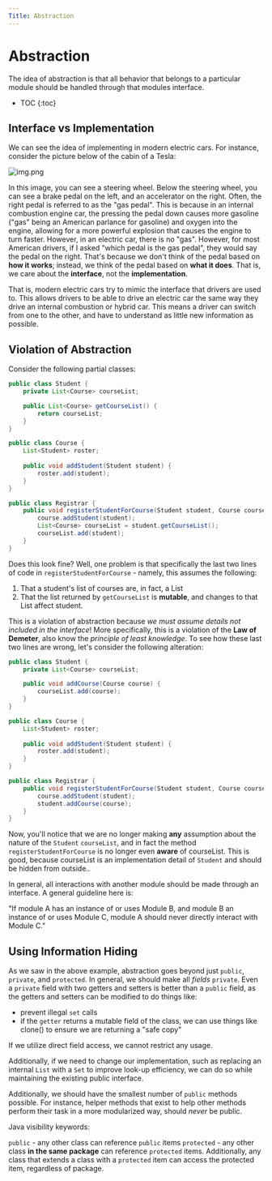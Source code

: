 ```yaml
---
Title: Abstraction
---
```


# Abstraction

The idea of abstraction is that all behavior that belongs to a particular module should be handled through that modules interface.

* TOC
{:toc}



## Interface vs Implementation

We can see the idea of implementing in modern electric cars. For instance, consider the picture below of the cabin of a Tesla:

![img.png](../images/concepts/tesla_cabin.png)

In this image, you can see a steering wheel. Below the steering wheel, you can see a brake pedal on the left, and an accelerator on the right. Often, the right pedal is referred to as the "gas pedal". This is because in an internal combustion engine car, the pressing the pedal down causes more gasoline ("gas" being an American parlance for gasoline) and oxygen into the engine, allowing for a more powerful explosion that causes the engine to turn faster. However, in an electric car, there is no "gas". However, for most American drivers, if I asked "which pedal is the gas pedal", they would say the pedal on the right. That's because we don't think of the pedal based on **how it works**; instead, we think of the pedal based on **what it does**. That is, we care about the **interface**, not the **implementation**.

That is, modern electric cars try to mimic the interface that drivers are used to. This allows drivers to be able to drive an electric car the same way they drive an internal combustion or hybrid car. This means a driver can switch from one to the other, and have to understand as little new information as possible.

## Violation of Abstraction

Consider the following partial classes:

```java
public class Student {
    private List<Course> courseList;

    public List<Course> getCourseList() {
        return courseList;
    }
}

public class Course {
    List<Student> roster;
    
    public void addStudent(Student student) {
        roster.add(student);
    }
}

public class Registrar {
    public void registerStudentForCourse(Student student, Course course) {
        course.addStudent(student);
        List<Course> courseList = student.getCourseList();
        courseList.add(student);
    }
}
```

Does this look fine? Well, one problem is that specifically the last two lines of code in `registerStudentForCourse` - namely, this assumes the following:

1) That a student's list of courses are, in fact, a List
2) That the list returned by `getCourseList` is **mutable**, and changes to that List affect student.

This is a violation of abstraction because *we must assume details not included in the interface*! More specifically, this is a violation of the **Law of Demeter**, also know the *principle of least knowledge*. To see how these last two lines are wrong, let's consider the following alteration:

```java
public class Student {
    private List<Course> courseList;

    public void addCourse(Course course) {
        courseList.add(course);
    }
}

public class Course {
    List<Student> roster;
    
    public void addStudent(Student student) {
        roster.add(student);
    }
}

public class Registrar {
    public void registerStudentForCourse(Student student, Course course) {
        course.addStudent(student);
        student.addCourse(course);
    }
}
```

Now, you'll notice that we are no longer making **any** assumption about the nature of the `Student` `courseList`, and in fact the method `registerStudentForCourse` is no longer even **aware** of courseList. This is good, because courseList is an implementation detail of `Student` and should be hidden from outside..

In general, all interactions with another module should be made through an interface. A general guideline here is:

"If module A has an instance of or uses Module B, and module B  an instance of or uses Module C, module A should never directly interact with Module C."

## Using Information Hiding

As we saw in the above example, abstraction goes beyond just `public`, `private`, and `protected`. In general, we should make all *fields* `private`. Even a `private` field with two getters and setters is better than a `public` field, as the getters and setters can be modified to do things like:

- prevent illegal `set` calls
- if the `getter` returns a mutable field of the class, we can use things like clone() to ensure we are returning a "safe copy"

If we utilize direct field access, we cannot restrict any usage.

Additionally, if we need to change our implementation, such as replacing an internal `List` with a `Set` to improve look-up efficiency, we can do so while maintaining the existing public interface.

Additionally, we should have the smallest number of `public` methods possible. For instance, helper methods that exist to help other methods perform their task in a more modularized way, should *never* be public.

Java visibility keywords:

`public` - any other class can reference `public` items
`protected` - any other class **in the same package** can reference `protected` items. Additionally, any class that extends a class with a `protected` item can access the protected item, regardless of package.